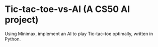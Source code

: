 # Tic-tac-toe-vs-AI (A CS50 AI project)
Using Minimax, implement an AI to play Tic-tac-toe optimally, written in Python.
